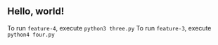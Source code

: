 ## Hello, world!

To run `feature-4`, execute `python3 three.py`
To run `feature-3`, execute `python4 four.py`

